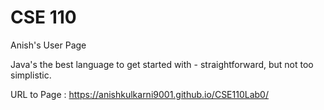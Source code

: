 # CSE 110
Anish's User Page 

Java's the best language to get started with - straightforward, but not too simplistic. 

URL to Page : https://anishkulkarni9001.github.io/CSE110Lab0/
